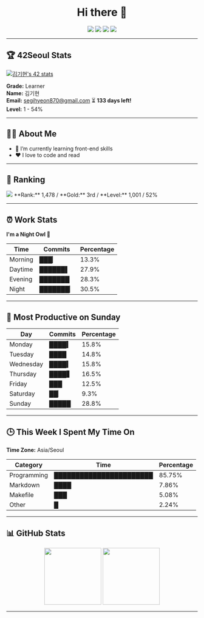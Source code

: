 <h1 align="center">Hi there 👋</h1>

<p align="center">
  <a href="mailto:dev@gmail.com"><img src="https://img.shields.io/badge/Gmail-d14836?style=for-the-badge&logo=gmail&logoColor=white"></a>
  <a href="https://42seoul.kr"><img src="https://img.shields.io/badge/42Seoul-000000?style=for-the-badge&logo=42&logoColor=white"></a>
  <a href="https://veggie-garden.tistory.com/"><img src="https://img.shields.io/badge/Blog-222222?style=for-the-badge&logo=githubpages&logoColor=white"></a>
  <img src="https://visitor-badge.laobi.icu/badge?page_id=kimkihyeon&style=for-the-badge">
</p>

---

## 🏆 42Seoul Stats
[![김기현's 42 stats](https://badge42.vercel.app/api/v2/cliv84h9u006008i2vb5xqk9p/stats?cursusId=21&coalitionId=88)](https://github.com/oakoudad/badge42)

**Grade:** Learner  
**Name:** 김기현  
**Email:** segihyeon870@gmail.com
⏳ **133 days left!**  
**Level:** 1 - 54%

---

## 👨‍💻 About Me
- 🌱 I’m currently learning front-end skills  
- ❤️ I love to code and read  

---

## 🏅 Ranking
<img src="https://img.shields.io/badge/Rank-Gold_3rd-d4af37?style=for-the-badge&logo=rank&logoColor=white">  
**Rank:** 1,478 / **Gold:** 3rd / **Level:** 1,001 / 52%

---

## ⏰ Work Stats
**I'm a Night Owl 🌙**

| Time      | Commits | Percentage |
|-----------|---------|------------|
| Morning   | ███▏    | 13.3%      |
| Daytime   | ██████▌ | 27.9%      |
| Evening   | ███████ | 28.3%      |
| Night     | ███████▏| 30.5%      |

---

## 📅 Most Productive on Sunday
| Day       | Commits | Percentage |
|-----------|---------|------------|
| Monday    | ████▍   | 15.8%      |
| Tuesday   | ████    | 14.8%      |
| Wednesday | ████▍   | 15.8%      |
| Thursday  | ████▋   | 16.5%      |
| Friday    | ███     | 12.5%      |
| Saturday  | ██▏     | 9.3%       |
| Sunday    | █████   | 28.8%      |

---

## 🕒 This Week I Spent My Time On
**Time Zone:** Asia/Seoul  

| Category      | Time        | Percentage |
|---------------|-------------|------------|
| Programming   | ███████████████████████ | 85.75% |
| Markdown      | ████                    | 7.86%  |
| Makefile      | ███                     | 5.08%  |
| Other         | █                       | 2.24%  |

---

## 📊 GitHub Stats
<p align="center">
  <img src="https://github-readme-stats.vercel.app/api?username=kimkihyeon&show_icons=true&theme=tokyonight&hide_border=true&bg_color=0D1117&title_color=58A6FF&icon_color=58A6FF&text_color=C9D1D9" height="150">
  <img src="https://github-readme-stats.vercel.app/api/top-langs/?username=kimkihyeon&layout=compact&theme=tokyonight&hide_border=true&bg_color=0D1117&title_color=58A6FF&text_color=C9D1D9" height="150">
</p>

---
